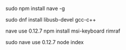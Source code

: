 sudo npm install nave -g

sudo dnf install libusb-devel gcc-c++

nave use 0.12.7 npm install msi-keyboard rimraf

sudo nave use 0.12.7 node index

